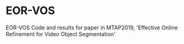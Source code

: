 # EOR-VOS
EOR-VOS Code and results for paper in MTAP2019, 'Effective Online Refinement for Video Object Segmentation'

